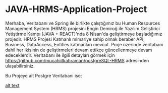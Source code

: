 # JAVA-HRMS-Application-Project

Merhaba, Veritabanı ve Spring ile birlikte çalıştığımız bu Human Resources Management System (HRMS) projesini Engin Demiroğ ile Yazılım Geliştirici Yetiştirme Kampı (JAVA + REACT)'nda 8 Nisan'da geliştirmeye başladığımız projedir.
HRMS Projesi Katmanlı mimariye sahip olmak beraber API, Business, DataAccess, Entities katmanları mevcut. Proje üzerinde veritabanı dahil her ikisinin de geliştirmeleri devam ettikçe güncellenmeye devam edeceklerdir.
Veritabanı ile ilgili detayları görmek için https://github.com/mucahiitkahraman/postgreSQL-HRMS adresinden ulaşabilirsiniz.

Bu Projeye ait Postgre Veritabanı ise;

[alt text](https://www.hizliresim.com/mlgwux3)
